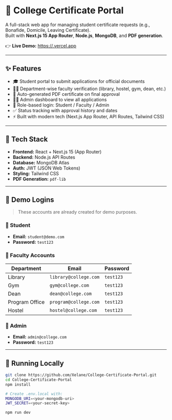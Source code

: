 # 🏫 College Certificate Portal

A full-stack web app for managing student certificate requests (e.g., Bonafide, Domicile, Leaving Certificate).  
Built with **Next.js 15 App Router**, **Node.js**, **MongoDB**, and **PDF generation**.

👉 **Live Demo:** [https://<your-vercel-url>.vercel.app](https://college-certificate-portal-qlgf.vercel.app)

---

## ✨ Features

- 🎓 Student portal to submit applications for official documents
- 🧑‍🏫 Department-wise faculty verification (library, hostel, gym, dean, etc.)
- 📄 Auto-generated PDF certificate on final approval
- 🧑‍💼 Admin dashboard to view all applications
- 🔐 Role-based login: Student / Faculty / Admin
- ✅ Status tracking with approval history and dates
- ⚡ Built with modern tech (Next.js App Router, API Routes, Tailwind CSS)

---

## 🚀 Tech Stack

- **Frontend:** React + Next.js 15 (App Router)
- **Backend:** Node.js API Routes
- **Database:** MongoDB Atlas
- **Auth:** JWT (JSON Web Tokens)
- **Styling:** Tailwind CSS
- **PDF Generation:** `pdf-lib`

---

## 🔐 Demo Logins

> These accounts are already created for demo purposes.

### 🔹 Student

- **Email:** `student@demo.com`  
- **Password:** `test123`

### 🔹 Faculty Accounts

| Department       | Email                    | Password  |
|------------------|--------------------------|-----------|
| Library          | `library@college.com`    | `test123` |
| Gym              | `gym@college.com`        | `test123` |
| Dean             | `dean@college.com`       | `test123` |
| Program Office   | `program@college.com`    | `test123` |
| Hostel           | `hostel@college.com`     | `test123` |

### 🔹 Admin

- **Email:** `admin@college.com`  
- **Password:** `test123`

---

## 🧪 Running Locally

```bash
git clone https://github.com/Xelane/College-Certificate-Portal.git
cd College-Certificate-Portal
npm install

# Create .env.local with:
MONGODB_URI=<your-mongodb-uri>
JWT_SECRET=<your-secret-key>

npm run dev
```
